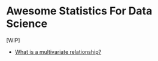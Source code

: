 # Awesome Statistics For Data Science

[WIP]


* [What is a multivariate relationship?](https://treehozz.com/what-is-a-multivariate-relationship)

